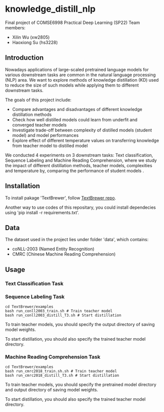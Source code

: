 # knowledge_distill_nlp

Final project of COMSE6998 Practical Deep Learning (SP22)
Team members:
- Xilin Wu (xw2805)
- Haoxiong Su (hs3228)

## Introduction
Nowadays applications of large-scaled pretrained language models for various downstream tasks are common in the natural language processing (NLP) area. We want to explore methods of knowledge distillation (KD) used to reduce the size of such models while applying them to different downstream tasks.

The goals of this project include:
- Compare advantages and disadvantages of different knowledge distillation methods
- Check how well distilled models could learn from underfit and converged teacher models
- Investigate trade-off between complexity of distilled models (student model) and model performances
- Explore effect of different temperature values on transferring knowledge from teacher model to distilled model

We conducted 4 experiments on 3 downstream tasks: Text classification, Sequence Labeling and Machine Reading Comprehension, where we study the impact of different distillation methods, teacher models, complexities and temperature by, comparing the performance of student models .

## Installation
To install pakage 'TextBrewer', follow [TextBrewer repo](https://github.com/airaria/TextBrewer).

Another way to use codes of this repositary, you could install dependecies using 'pip install -r requirements.txt'.

## Data
The dataset used in the project lies under folder 'data', which contains:
- coNLL-2003 (Named Entity Recognition)
- CMRC (Chinese Machine Reading Comprehension)

## Usage
### Text Classification Task

### Sequence Labeling Task
```
cd TextBrewer/examples
bash run_conll2003_train.sh # Train teacher model
bash run_conll2003_distill_T3.sh # Start distillation
```
To train teacher models, you should specify the output directory of saving model weights.

To start distillation, you should also specify the trained teacher model directory.

### Machine Reading Comprehension Task
```
cd TextBrewer/examples
bash run_cmrc2018_train.sh.sh # Train teacher model
bash run_cmrc2018_distill_T3.sh # Start distillation
```
To train teacher models, you should specify the pretrained model directory and output directory of saving model weights.

To start distillation, you should also specify the trained teacher model directory.




